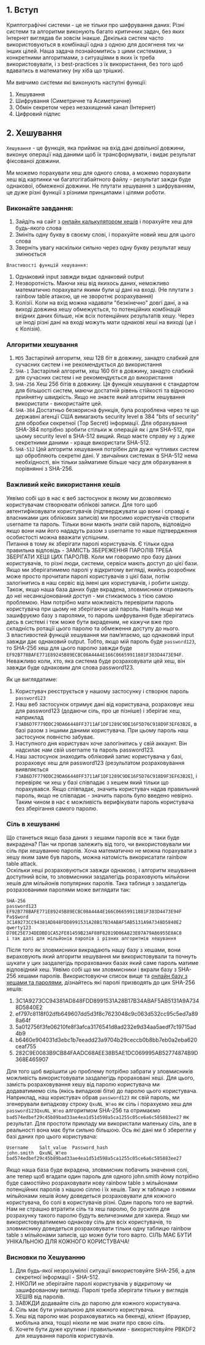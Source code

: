 ## 1. Вступ
Криптографічні системи - це не тільки про шифрування даних. Різні системи та алгоритми виконують багато критичних задач, без яких Інтернет виглядав би зовсім інакше. Декілька систем часто використовуються в комбінації одна з одною для досягненя тих чи інших цілей.
Наша задача познайомитись з цими системами, з конкретними алгоритмами, з ситуаціями в яких їх треба використовувати, і з best-practices з їх використання, без того щоб вдаватись в математику (ну хіба що трішки).  

Ми вивчимо системи які виконують наступні функції:  
1. Хешування
2. Шифрування (Симетричне та Асиметричне)
3. Обмін секретом через незахищений канал (Інтернет)
4. Цифровий підпис

## 2. Хешування
`Хешування` - це функція, яка приймає на вхід дані довільної довжини, виконує операції над даними щоб їх трансформувати, і видає результат фіксованої довжини.  

Ми можемо порахувати хеш для одного слова, а можемо порахувати хеш від картинки чи багатогігабайтного файлу - результат зажди буде однакової, обмеженої довжини. Не плутати хешування з шифруванням, це дуже різні функції з різними принципами і цілями роботи.

### Виконайте завдання:
1. Зайдіть на сайт з [онлайн калькулятором хешів](https://www.pelock.com/products/hash-calculator) і порахуйте хеш для будь-якого слова  
2. Змініть одну букву в своєму слові, і порахуйте новий хеш для цього слова  
3. Зверніть увагу наскільки сильно через одну букву результат хешу змінюється  

`Властивості функцій хешування:`  
1. Однаковий input завжди видає однаковий output  
2. Незворотність. Маючи хеш від якихось даних, неможливо математично порахувати якими були ці дані на вході. (Не плутати з rainbow table атакою, це не зворотнє розрахування)
3. Колізії. Коли на вхід можна надавати "безкінечно" довгі дані, а на виході довжина хешу обмежується, то потенційних комбінацій вхідних даних більше, ніж всіх потенційних результатів хешу. Через це іноді різні дані на вході можуть мати однакові хеші на виході (це і є Колізія).

### Алгоритми хешування
1. `MD5` Застарілий алгоритм, хеш 128 біт в довжину, занадто слабкий для сучасних систем і не рекомендується до використання  
2. `SHA-1` Застарілий алгоритм, хеш 160 біт в довжину, занадто слабкий для сучасних систем і не рекомендується до використання  
3. `SHA-256` Хеш 256 бітів в довжину. Ця функція хешування є стандартом для більшості систем, маючи достатній рівень стійкості та відносно прийнятну швидкість. Якщо не знаєте який алгоритм хешування використати - використайте цей.  
4. `SHA-384` Достатньо безкорисна функція, була розроблена через те що державні агенції США вимагають security level в 384 "bits of security" для обробки секретної (Top Secret) інформації. Для обрахування SHA-384 потрібно зробити стільки ж операцій як і для SHA-512, при цьому security level в SHA-512 вищий. Якщо маєте справу ну з дуже секретними даними - краще використати SHA-512. 
5. `SHA-512` Цей алгоритм хешування потрібен для дуже чутливих систем що обробляють секретні дані. У звичайних системах в SHA-512 нема необхідності, він тільки займатиме більше часу для обрахування в порівнянні з SHA-256.

### Важливий кейс використання хешів
Уявімо собі що в нас є веб застосунок в якому ми дозволяємо користувачам створювати облікові записи. Для того щоб автентифіковувати користувачів (підтверджувати що вони і справді є власниками цих облікових записів) ми просимо користувачів створити username та пароль. Тільки вони мають знати свій пароль, відповідно якщо вони нам його нададуть разом з username то наше підтвердження особистості можна вважати успішним.  
Питання в тому як зберігати паролі користувачів. Є тільки одна правильна відповідь - ЗАМІСТЬ ЗБЕРЕЖЕННЯ ПАРОЛІВ ТРЕБА ЗБЕРІГАТИ ХЕШІ ЦИХ ПАРОЛІВ. Коли ми говоримо про базу даних користувачів, то різні люди, системи, сервіси мають доступ до цієї бази. Якщо ми зберігатимемо паролі у відкритому вигляді, якийсь розробник може просто прочитати паролі користувачів з цієї бази, потім залогінитись в наш сервіс від імені цих користувачів, і робити шкоду. Також, якщо наша база даних буде вкрадена, зловмисники отримають до неї несанкціонований доступ - ми стикаємось з тією самою проблемою. Нам потрібно мати можливість перевірити пароль користувача при цьому не зберігаючи цей пароль. Навіть якщо ми зашифруємо базу з паролями, то пароль шифрування буде зберігатись десь в системі і теж може бути вкраденим, не кажучи вже про складність ротації цього паролю та обмеження доступу до нього.  
З властивостей функцій хешування ми памʼятаємо, що однаковий input завжди дає однаковий output. Тобто, якщо мій пароль буде `password123`, то SHA-256 хеш для цього паролю завжди буде `EF92B778BAFE771E89245B89ECBC08A44A4E166C06659911881F383D4473E94F`. Неважливо коли, хто, яка система буде розраховувати цей хеш, він завжди буде однаковим для слова password123.  

Як це виглядатиме:  
1. Користувач реєструється у нашому застосунку і створює пароль `password123`
2. Наш веб застосунок отримує дані від користувача, розраховує хеш для password123 (додаючи сіль, про це пізніше) і зберігає хеш, наприклад `F3AB6D7F779DDC29DA66448FF3711AF1DF1289C9DE16F5D76C918D9F3EF63B2E`, в базі разом з іншими даними користувача. При цьому пароль наш застосунок повністю забуває.  
3. Наступного дня користувач хоче залогінитись у свій аккаунт. Він надсилає нам свій username та пароль password123.  
4. Наш застосунок знаходить обліковий запис користувача у базі, розраховує хеш для password123 (результатом розраховування виявляється `F3AB6D7F779DDC29DA66448FF3711AF1DF1289C9DE16F5D76C918D9F3EF63B2E`), і перевіряє чи хеш у базі співпадає з хешем який тільки що порахувався. Якщо співпадає, значить користувач надав правильний пароль, якщо не співпадає - значить пароль було введено невірно.
Таким чином в нас є можливість верифікувати пароль користувача без зберігання самого паролю.

### Сіль в хешуванні
Що станеться якщо база даних з хешами паролів все ж таки буде викрадена? Пан чи пропав залежить від того, чи використовували ми сіль при хешуванню паролів. Хоча математично не можна порахувати з хешу яким заме був пароль, можна натомість викорисатати rainbow table attack.  
Оскільки хеші розраховуються завжди однаково, і алгоритм хешування доступний всім, то зловмисники заздалегідь розраховують мільйони хешів для мільйонів популярних паролів. Така таблиця з заздалегідь розразованими паролями може виглядати так:  
```
SHA-256
password123 EF92B778BAFE771E89245B89ECBC08A44A4E166C06659911881F383D4473E94F
Pa$$word 3C1A9273CC94381AD848FDD8991531A28B17B34ABAF5AB5131A9A7348D5840E2
qwerty123 D70E25E734DEDBD1CA52FE81459B23AF88F82819D06A823E07A79A86955E8AC8
і так далі для мільйонів паролів і різних алгоритмів хешування
```
Після того як зловмисники викрадають нашу базу з хешами, вони вираховують який алгоритм хешування ми використовували та почнуть шукати у цих заздалегідь прорахованих базах який саме пароль матиме відповідний хеш. Уявімо собі що ми зловмисники і вкрали базу з SHA-256 хешами паролів. Використовуючи список вище та [онлайн базу з хешами та паролями](https://crackstation.net/), дізнайтесь які паролі призводять до цих SHA-256 хешів:  
1. 3C1A9273CC94381AD848FDD8991531A28B17B34ABAF5AB5131A9A7348D5840E2
2. ef797c8118f02dfb649607dd5d3f8c7623048c9c063d532cc95c5ed7a898a64f
3. 5a012756f3fe06210fe8f3afca3176541d8ad232e9d34aa5aedf7c19715ad4b9
4. b6460e904031d3ebc1b7eeadd23a9704b29ceccb0b8bb7eb0a2eba620ceaf755
5. 282C9E0083B9CB84FAADC68AEE38B5AE1DC069995AB52774874B9D368E465907

Для того щоб вирішити цю проблему потрібно забрати у зловмисників можливість використовувати заздалегідь прораховані хеші. Для цього, замість розраховування хешу від паролю користувача ми додаватимемо сіль (якісь випадкові біти) до паролю цього користувача. Наприклад, наш користувач обрав `password123` як свій пароль, ми згенерували випадкову строку `QxuNL_W!eo` як сіль і порахуємо хеш для `password123QxuNL_W!eo` алгоритмом SHA-256 та отримаємо `bad574edbef29c45b89bad33ae4ea1d51d598a5ca1255c05ce6a6c585883ee27` як результат. Для простоти прикладу ми використали маленьку сіль, але в реальності вона має бути сильно більшою. Ось які дані ми б зберегли у базі даних про цього користувача: 
```
Username    Salt_value  Password_hash
john.smith  QxuNL_W!eo  bad574edbef29c45b89bad33ae4ea1d51d598a5ca1255c05ce6a6c585883ee27
```
Якщо наша база буде вкрадена, зловмисник побачить значення солі, але тепер щоб вгадати один пароль для одного john.smith йому потрібно буде самостійно розраховувати нову rainbow table з мільйонами потенційних паролів з нашою сіллю і їх хешів. Таку ж таблицю з новими мільйонами хешів йому доведеться розраховувати для кожного користувача, бо солі в користувачів різні. Один пароль того не вартий. Нам не страшно втратити сіль та хеш паролю, бо зусилля для розрахунку такого паролю будуть величезними для хакера. Якщо ми використовуватимемо однакову сіль для всіх користувачів, то зловмиснику доведеться розраховувати тільки одну таблицю rainbow table з мільйонами записів, що може бути того варто. СІЛЬ МАЄ БУТИ УНІКАЛЬНОЮ ДЛЯ КОЖНОГО КОРИСТУВАЧА!

### Висновки по Хешуванню
1. Для будь-якої незрозумілої ситуації використовуйте SHA-256, а для секретної інформації - SHA-512.
2. НІКОЛИ не зберігайте паролі користувачів у відкритому чи зашифрованому вигляді. Паролі треба зберігати тільки у виглядів ХЕШІВ від паролів.
3. ЗАВЖДИ додавайте сіль до паролю для кожного користувача.
4. Сіль має бути унікальною для кожного користувача.
5. Хеш від паролю має розраховуватись на бекенді, клієнт (браузер, мобільна апка, тощо) ніколи не має знати про свою сіль.
6. Хочете бути дуже крутими і правильними - використовуйте PBKDF2 для хешування паролів користувачів.
